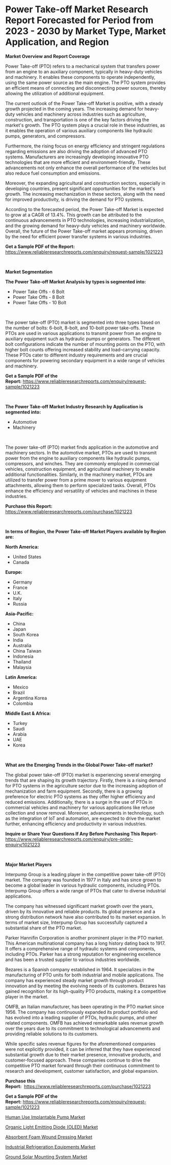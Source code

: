 <p><h1>Power Take-off Market Research Report Forecasted for Period from 2023 -  2030 by Market Type, Market Application, and Region</h1></p><p><strong>Market Overview and Report Coverage</strong></p>
<p><p>Power Take-off (PTO) refers to a mechanical system that transfers power from an engine to an auxiliary component, typically in heavy-duty vehicles and machinery. It enables these components to operate independently, using the same power source as the main engine. The PTO system provides an efficient means of connecting and disconnecting power sources, thereby allowing the utilization of additional equipment.</p><p>The current outlook of the Power Take-off Market is positive, with a steady growth projected in the coming years. The increasing demand for heavy-duty vehicles and machinery across industries such as agriculture, construction, and transportation is one of the key factors driving the market's growth. The PTO system plays a crucial role in these industries, as it enables the operation of various auxiliary components like hydraulic pumps, generators, and compressors.</p><p>Furthermore, the rising focus on energy efficiency and stringent regulations regarding emissions are also driving the adoption of advanced PTO systems. Manufacturers are increasingly developing innovative PTO technologies that are more efficient and environment-friendly. These advancements not only enhance the overall performance of the vehicles but also reduce fuel consumption and emissions.</p><p>Moreover, the expanding agricultural and construction sectors, especially in developing countries, present significant opportunities for the market's growth. The increasing mechanization in these sectors, along with the need for improved productivity, is driving the demand for PTO systems.</p><p>According to the forecasted period, the Power Take-off Market is expected to grow at a CAGR of 13.4%. This growth can be attributed to the continuous advancements in PTO technologies, increasing industrialization, and the growing demand for heavy-duty vehicles and machinery worldwide. Overall, the future of the Power Take-off market appears promising, driven by the need for efficient power transfer systems in various industries.</p></p>
<p><strong>Get a Sample PDF of the Report:</strong> <a href="https://www.reliableresearchreports.com/enquiry/request-sample/1021223">https://www.reliableresearchreports.com/enquiry/request-sample/1021223</a></p>
<p>&nbsp;</p>
<p><strong>Market Segmentation</strong></p>
<p><strong>The Power Take-off Market Analysis by types is segmented into:</strong></p>
<p><ul><li>Power Take Offs - 6 Bolt</li><li>Power Take Offs - 8 Bolt</li><li>Power Take Offs - 10 Bolt</li></ul></p>
<p>&nbsp;</p>
<p><p>The power take-off (PTO) market is segmented into three types based on the number of bolts: 6-bolt, 8-bolt, and 10-bolt power take-offs. These PTOs are used in various applications to transmit power from an engine to auxiliary equipment such as hydraulic pumps or generators. The different bolt configurations indicate the number of mounting points on the PTO, with higher bolt counts offering increased stability and load-carrying capacity. These PTOs cater to different industry requirements and are crucial components for powering secondary equipment in a wide range of vehicles and machinery.</p></p>
<p><strong>Get a Sample PDF of the Report:</strong>&nbsp;<a href="https://www.reliableresearchreports.com/enquiry/request-sample/1021223">https://www.reliableresearchreports.com/enquiry/request-sample/1021223</a></p>
<p>&nbsp;</p>
<p><strong>The Power Take-off Market Industry Research by Application is segmented into:</strong></p>
<p><ul><li>Automotive</li><li>Machinery</li></ul></p>
<p>&nbsp;</p>
<p><p>The power take-off (PTO) market finds application in the automotive and machinery sectors. In the automotive market, PTOs are used to transmit power from the engine to auxiliary components like hydraulic pumps, compressors, and winches. They are commonly employed in commercial vehicles, construction equipment, and agricultural machinery to enable additional functionalities. Similarly, in the machinery market, PTOs are utilized to transfer power from a prime mover to various equipment attachments, allowing them to perform specialized tasks. Overall, PTOs enhance the efficiency and versatility of vehicles and machines in these industries.</p></p>
<p><strong>Purchase this Report:</strong>&nbsp; <a href="https://www.reliableresearchreports.com/purchase/1021223">https://www.reliableresearchreports.com/purchase/1021223</a></p>
<p>&nbsp;</p>
<p><strong>In terms of Region, the Power Take-off Market Players available by Region are:</strong></p>
<p>
    <p> <strong> North America: </strong>
        <ul>
            <li>United States</li>
            <li>Canada</li>
        </ul>
        </p> 
    <p> <strong> Europe: </strong>
        <ul>
            <li>Germany</li>
            <li>France</li>
            <li>U.K.</li>
            <li>Italy</li>
            <li>Russia</li>
        </ul>
        </p> 
    <p> <strong> Asia-Pacific: </strong>
        <ul>
            <li>China</li>
            <li>Japan</li>
            <li>South Korea</li>
            <li>India</li>
            <li>Australia</li>
            <li>China Taiwan</li>
            <li>Indonesia</li>
            <li>Thailand</li>
            <li>Malaysia</li>
        </ul>
        </p> 
    <p> <strong> Latin America: </strong>
        <ul>
            <li>Mexico</li>
            <li>Brazil</li>
            <li>Argentina Korea</li>
            <li>Colombia</li>
        </ul>
        </p> 
    <p> <strong> Middle East & Africa: </strong>
        <ul>
            <li>Turkey</li>
            <li>Saudi</li>
            <li>Arabia</li>
            <li>UAE</li>
            <li>Korea</li>
        </ul>
    </p>
    </p>
<p>&nbsp;</p>
<p><strong>What are the Emerging Trends in the Global Power Take-off market?</strong></p>
<p><p>The global power take-off (PTO) market is experiencing several emerging trends that are shaping its growth trajectory. Firstly, there is a rising demand for PTO systems in the agriculture sector due to the increasing adoption of mechanization and farm equipment. Secondly, there is a growing preference for electric PTO systems as they offer higher efficiency and reduced emissions. Additionally, there is a surge in the use of PTOs in commercial vehicles and machinery for various applications like refuse collection and snow removal. Moreover, advancements in technology, such as the integration of IoT and automation, are expected to drive the market further, enhancing efficiency and productivity in various industries.</p></p>
<p><strong>Inquire or Share Your Questions If Any Before Purchasing This Report</strong>- <a href="https://www.reliableresearchreports.com/enquiry/pre-order-enquiry/1021223">https://www.reliableresearchreports.com/enquiry/pre-order-enquiry/1021223</a></p>
<p>&nbsp;</p>
<p><strong>Major Market Players</strong></p>
<p><p>Interpump Group is a leading player in the competitive power take-off (PTO) market. The company was founded in 1977 in Italy and has since grown to become a global leader in various hydraulic components, including PTOs. Interpump Group offers a wide range of PTOs that cater to diverse industrial applications.</p><p>The company has witnessed significant market growth over the years, driven by its innovative and reliable products. Its global presence and a strong distribution network have also contributed to its market expansion. In terms of market size, Interpump Group has successfully captured a substantial share of the PTO market.</p><p>Parker Hannifin Corporation is another prominent player in the PTO market. This American multinational company has a long history dating back to 1917. It offers a comprehensive range of hydraulic systems and components, including PTOs. Parker has a strong reputation for engineering excellence and has been a trusted supplier to various industries worldwide.</p><p>Bezares is a Spanish company established in 1964. It specializes in the manufacturing of PTO units for both industrial and mobile applications. The company has experienced steady market growth through product innovation and by meeting the evolving needs of its customers. Bezares has gained recognition for its high-quality PTO products, making it a competitive player in the market.</p><p>OMFB, an Italian manufacturer, has been operating in the PTO market since 1956. The company has continuously expanded its product portfolio and has evolved into a leading supplier of PTOs, hydraulic pumps, and other related components. OMFB has achieved remarkable sales revenue growth over the years due to its commitment to technological advancements and providing reliable solutions to its customers.</p><p>While specific sales revenue figures for the aforementioned companies were not explicitly provided, it can be inferred that they have experienced substantial growth due to their market presence, innovative products, and customer-focused approach. These companies continue to drive the competitive PTO market forward through their continuous commitment to research and development, customer satisfaction, and global expansion.</p></p>
<p><strong>Purchase this Report:</strong>&nbsp;&nbsp;<a href="https://www.reliableresearchreports.com/purchase/1021223">https://www.reliableresearchreports.com/purchase/1021223</a></p>
<p></p>
<p><strong>Get a Sample PDF of the Report:</strong>&nbsp;<a href="https://www.reliableresearchreports.com/enquiry/request-sample/1021223">https://www.reliableresearchreports.com/enquiry/request-sample/1021223</a></p>
<p><p><a href="https://www.reportprime.com/human-use-implantable-pump-r10685">Human Use Implantable Pump Market</a></p><p><a href="https://github.com/luckyshygirl/Market-Research-Report-List-1/blob/main/organic-light-emitting-diode-oled-market.md">Organic Light Emitting Diode (OLED) Market</a></p><p><a href="https://www.reportprime.com/absorbent-foam-wound-dressing-r10679">Absorbent Foam Wound Dressing Market</a></p><p><a href="https://medium.com/@ursulastark1/industrial-refrigeration-equipments-market-size-growth-forecast-2023-2030-1b68a6b7f160">Industrial Refrigeration Equipments Market</a></p><p><a href="https://www.linkedin.com/pulse/ground-solar-mounting-system-market-size-2023-2030-global-voo9c/">Ground Solar Mounting System Market</a></p></p>